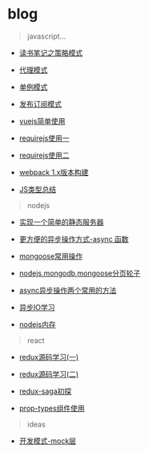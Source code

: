 # blog

> javascript...

- [读书笔记之策略模式](https://segmentfault.com/a/1190000007286881)

- [代理模式](https://segmentfault.com/a/1190000007299517)

- [单例模式](https://segmentfault.com/a/1190000007348712)

- [发布订阅模式](https://segmentfault.com/a/1190000007357192)

- [vuejs简单使用](http://www.jianshu.com/p/7db811a39f7a)

- [requirejs使用一](http://www.jianshu.com/p/6aca1e429019)

- [requirejs使用二](http://www.jianshu.com/p/980e44636267)

- [webpack 1.x版本构建](https://github.com/JianShaw/webpack1.x-demo)

- [JS类型总结](https://github.com/JianShaw/blog/blob/master/JavaScript/JS%E7%B1%BB%E5%9E%8B%E6%80%BB%E7%BB%93.md)

> nodejs

- [实现一个简单的静态服务器](https://github.com/JianShaw/blog/issues/1)

- [更方便的异步操作方式-async 函数](https://github.com/JianShaw/blog/issues/2)

- [mongoose常用操作](https://github.com/JianShaw/blog/issues/3)

- [nodejs,mongodb,mongoose分页轮子](https://github.com/edwardhotchkiss/mongoose-paginate)

- [async异步操作两个常用的方法](https://github.com/JianShaw/blog/issues/4)

- [异步IO学习](https://github.com/JianShaw/blog/blob/master/nodejs/%E5%BC%82%E6%AD%A5IO.md)

- [nodejs内存](https://github.com/JianShaw/blog/blob/master/nodejs/%E5%86%85%E5%AD%98%E7%9B%B8%E5%85%B3.md)

> react

- [redux源码学习(一)](https://github.com/JianShaw/blog/issues/5)
- [redux源码学习(二)](https://github.com/JianShaw/blog/issues/6)
- [redux-saga初探](https://github.com/JianShaw/blog/blob/master/react/redux-saga%E5%88%9D%E6%8E%A2-%E4%BD%BF%E7%94%A8.md)

- [prop-types组件使用](./react/prop-types使用.md)

> ideas

- [开发模式-mock层](https://github.com/JianShaw/blog/blob/master/ideas/开发模式-mock层.md)